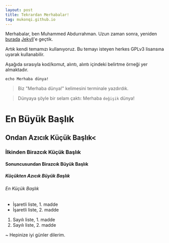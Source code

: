 ```yaml
---
layout: post
title: Tekrardan Merhabalar!
tag: mukonqi.github.io
---
```

Merhabalar, ben Muhammed Abdurrahman. Uzun zaman sonra, yeniden [burada](https://mukonqi.github.io) [Jekyll](https://jekyllrb.com)'e geçtik.

Artık kendi temamızı kullanıyoruz. Bu temayı isteyen herkes GPLv3 lisansına uyarak kullanabilir.

Aşağıda sırasıyla kod/komut, alıntı, alıntı içindeki belirtme örneği yer almaktadır.

```echo Merhaba dünya!```
> Biz "Merhaba dünya!" kelimesini terminale yazdırdık.

> Dünyaya şöyle bir selam çaktı: Merhaba `değişik` dünya!


<h1 id="id00"> En Büyük Başlık</h1>

## Ondan Azıcık Küçük Başlık<

### İlkinden Birazcık Küçük Başlık

#### Sonuncusundan Birazcık Büyük Başlık

##### Küçükten Azıcık Büyük Başlık

###### En Küçük Başlık


* İşaretli liste, 1. madde
* İşaretli liste, 2. madde

1. Sayılı liste, 1. madde
2. Sayılı liste, 2. madde

~ Hepinize iyi günler dilerim. 
